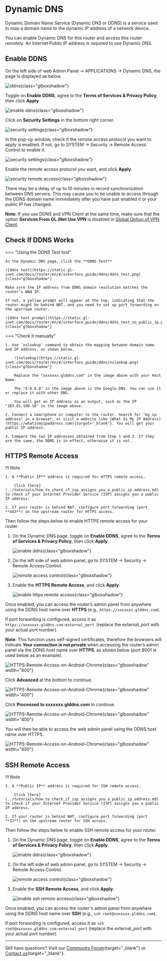 # Dynamic DNS

Dynamic Domain Name Service (Dynamic DNS or DDNS) is a service used to map a domain name to the dynamic IP address of a network device.

You can enable Dynamic DNS for this router and access this router remotely. An Internet Public IP address is required to use Dynamic DNS.

## Enable DDNS

On the left side of web Admin Panel -> APPLICATIONS -> Dynamic DNS, the page is displayed as below.

![ddns](https://static.gl-inet.com/docs/router/en/4/interface_guide/ddns/ddns.png){class="glboxshadow"}

Toggle on **Enable DDNS**, agree to the **Terms of Services & Privacy Policy**, then click **Apply**.

![enable ddns](https://static.gl-inet.com/docs/router/en/4/interface_guide/ddns/enable_ddns.png){class="glboxshadow"}

Click on **Security Settings** in the bottom right corner.

![security settings](https://static.gl-inet.com/docs/router/en/4/interface_guide/ddns/security_settings-1.png){class="glboxshadow"}

In the pop-up window, check if the remote access protocol you want to apply is enabled. If not, go to SYSTEM -> Security -> Remote Access Control to enable it.

![security settings](https://static.gl-inet.com/docs/router/en/4/interface_guide/ddns/security_settings-2.png){class="glboxshadow"}

Enable the remote access protocol you want, and click **Apply**.

![security remote access](https://static.gl-inet.com/docs/router/en/4/interface_guide/ddns/remote_access_enabled.jpg){class="glboxshadow"}

There may be a delay of up to 10 minutes in record synchronization between DNS servers. This may cause you to be unable to access through the DDNS domain name immediately after you have just enabled it or your public IP has changed.

**Note**: If you use DDNS and VPN Client at the same time, make sure that the option **Services From GL.iNet Use VPN** is disabled in [Global Option of VPN Client](vpn_dashboard_v4.7.md#global-options-of-vpn-client).

## Check If DDNS Works

=== "Using the DDNS Test tool"

    In the Dynamic DNS page, click the **DDNS Test**

    ![ddns test](https://static.gl-inet.com/docs/router/en/4/interface_guide/ddns/ddns_test.png){class="glboxshadow"}

    Make sure the IP address from DDNS domain resolution matches the router’s WAN IP. 
    
    If not, a yellow prompt will appear at the top, indicating that the router might be behind NAT, and you need to set up port forwarding on the upstream router.

    ![ddns test prompt](https://static.gl-inet.com/docs/router/en/4/interface_guide/ddns/ddns_test_no_public_ip.png){class="glboxshadow"}

=== "Check it manually"

    1. Use `nslookup` command to obtain the mapping between domain name and IP address, as shown below.

        ![nslookup](https://static.gl-inet.com/docs/router/en/4/interface_guide/ddns/nslookup.png){class="glboxshadow"}

        Replace the "xxxxxxx.glddns.com" in the image above with your Host Name. 
        
        The "8.8.8.8" in the image above is the Google DNS. You can use it or replace it with other DNS.

        You will get an IP address as an output, such as the IP "103.81.180.10" in the image above.

    2. Connect a smartphone or computer to the router. Search for "my ip address" in a browser, or visit a website like [What Is My IP Address](https://whatismyipaddress.com){target="_blank"}. You will get your public IP address.

    3. Compare the two IP addresses obtained from Step 1 and 2. If they are the same, the DDNS is in effect, otherwise it is not.

## HTTPS Remote Access

!!! Note

    1. A **Public IP** address is required for HTTPS remote access. 
    
        Click [here](../tutorials/how_to_check_if_isp_assigns_you_a_public_ip_address.md) to check if your Internet Provider Service (ISP) assigns you a public IP address.
    
    2. If your router is behind NAT, configure port forwarding (port **443**) on the upstream router for HTTPS access.

Then follow the steps below to enable HTTPS remote access for your router.

1. On the Dynamic DNS page, toggle on **Enable DDNS**, agree to the **Terms of Services & Privacy Policy**, then click **Apply**.

    ![enable ddns](https://static.gl-inet.com/docs/router/en/4/interface_guide/ddns/enable_ddns.png){class="glboxshadow"}

2. On the left side of web admin panel, go to SYSTEM -> Security -> Remote Access Control.

    ![remote access control](https://static.gl-inet.com/docs/router/en/4/interface_guide/ddns/remote_access_disabled.png){class="glboxshadow"}

3. Enable the **HTTPS Remote Access**, and click **Apply**.

    ![enable https remote access](https://static.gl-inet.com/docs/router/en/4/interface_guide/ddns/enable_https_remote_access.png){class="glboxshadow"}

Once enabled, you can access the router’s admin panel from anywhere using the DDNS host name over **HTTPS** (e.g., `https://xxxxxxx.glddns.com`). 

If port forwarding is configured, access it as `https://xxxxxxx.glddns.com:external_port `(replace the external_port with your actual port number). 

**Note**: This function uses self-signed certificates, therefore the browsers will indicate **Your connection is not private** when accessing the router’s admin panel via the DDNS host name over **HTTPS**, as shown below (port 8001 is used below as an example).

![HTTPS-Remote-Access-on-Android-Chrome](https://static.gl-inet.com/docs/router/en/4/interface_guide/ddns/https_remote_access_android_chrome_0.jpg){class="glboxshadow" width="400"}

Click **Advanced** at the bottom to continue.

![HTTPS-Remote-Access-on-Android-Chrome](https://static.gl-inet.com/docs/router/en/4/interface_guide/ddns/https_remote_access_android_chrome_1.png){class="glboxshadow" width="400"}

Click **Processed to xxxxxxx.glddns.com** to continue.

![HTTPS-Remote-Access-on-Android-Chrome](https://static.gl-inet.com/docs/router/en/4/interface_guide/ddns/https_remote_access_android_chrome_2.png){class="glboxshadow" width="400"}

You will then be able to access the web admin panel using the DDNS host name over HTTPS.

![HTTPS-Remote-Access-on-Android-Chrome](https://static.gl-inet.com/docs/router/en/4/interface_guide/ddns/https_remote_access_android_chrome_3.png){class="glboxshadow" width="400"}

## SSH Remote Access

!!! Note

    1. A **Public IP** address is required for SSH remote access. 
    
        Click [here](../tutorials/how_to_check_if_isp_assigns_you_a_public_ip_address.md) to check if your Internet Provider Service (ISP) assigns you a public IP address.
    
    2. If your router is behind NAT, configure port forwarding (port **22**) on the upstream router for SSH access.

Then follow the steps below to enable SSH remote access for your router.

1. On the Dynamic DNS page, toggle on **Enable DDNS**, agree to the **Terms of Services & Privacy Policy**, then click **Apply**.

    ![enable ddns](https://static.gl-inet.com/docs/router/en/4/interface_guide/ddns/enable_ddns.png){class="glboxshadow"}

2. On the left side of web admin panel, go to SYSTEM -> Security -> Remote Access Control.

    ![remote access control](https://static.gl-inet.com/docs/router/en/4/interface_guide/ddns/remote_access_disabled.png){class="glboxshadow"}

3. Enable the **SSH Remote Access**, and click **Apply**.

    ![enable ssh remote access](https://static.gl-inet.com/docs/router/en/4/interface_guide/ddns/enable_ssh_remote_access.png){class="glboxshadow"}

Once enabled, you can access the router's admin panel from anywhere using the DDNS host name over **SSH** (e.g., `ssh root@xxxxxxx.glddns.com`). 

If port forwarding is configured, access it as `ssh root@xxxxxxx.glddns.com:external_port` (replace the external_port with your actual port number). 

---

Still have questions? Visit our [Community Forum](https://forum.gl-inet.com){target="_blank"} or [Contact us](https://www.gl-inet.com/contacts/){target="_blank"}.
